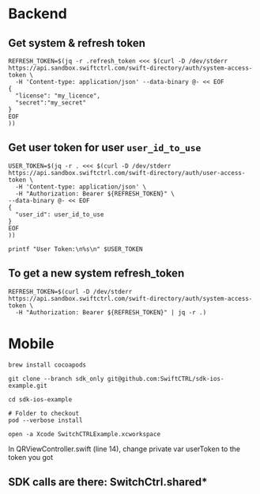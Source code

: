# Backend

## Get system & refresh token
```
REFRESH_TOKEN=$(jq -r .refresh_token <<< $(curl -D /dev/stderr https://api.sandbox.swiftctrl.com/swift-directory/auth/system-access-token \
  -H 'Content-type: application/json' --data-binary @- << EOF
{
  "license": "my_licence",
  "secret":"my_secret"
}
EOF
))
```

## Get user token for user `user_id_to_use`
```
USER_TOKEN=$(jq -r . <<< $(curl -D /dev/stderr https://api.sandbox.swiftctrl.com/swift-directory/auth/user-access-token \
  -H 'Content-type: application/json' \
  -H "Authorization: Bearer ${REFRESH_TOKEN}" \
--data-binary @- << EOF
{
  "user_id": user_id_to_use
}
EOF
))

printf "User Token:\n%s\n" $USER_TOKEN
```

## To get a new system refresh_token
```
REFRESH_TOKEN=$(curl -D /dev/stderr https://api.sandbox.swiftctrl.com/swift-directory/auth/system-access-token \
  -H "Authorization: Bearer ${REFRESH_TOKEN}" | jq -r .)
```

# Mobile
```
brew install cocoapods

git clone --branch sdk_only git@github.com:SwiftCTRL/sdk-ios-example.git

cd sdk-ios-example

# Folder to checkout
pod --verbose install

open -a Xcode SwitchCTRLExample.xcworkspace
```

In QRViewController.swift (line 14), change private var userToken to the token you got

## SDK calls are there: SwitchCtrl.shared*
